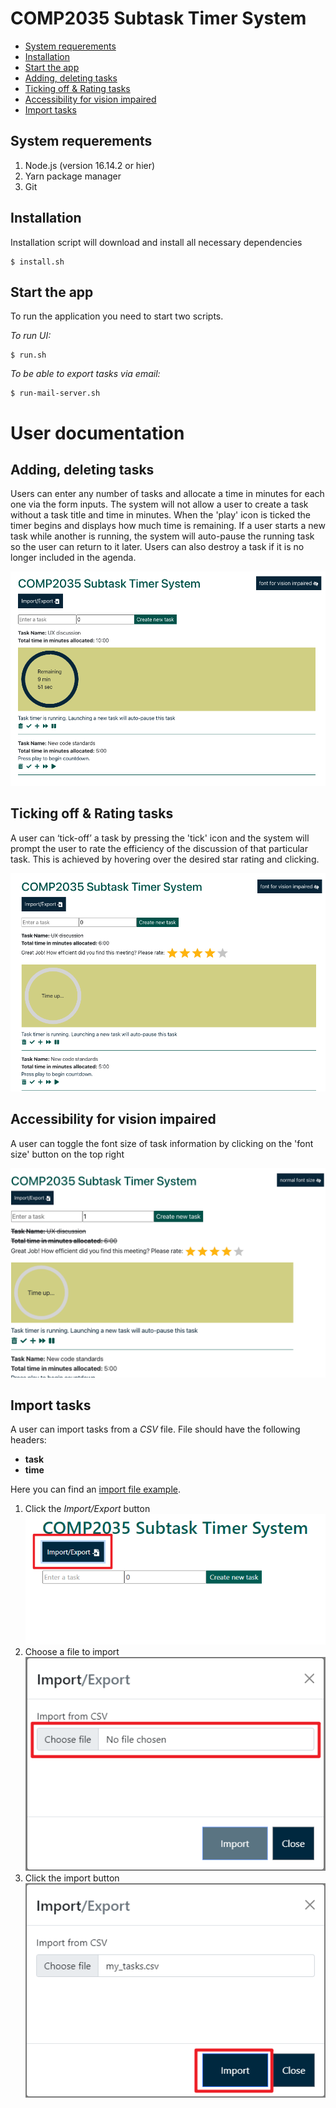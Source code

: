 # COMP2035 Subtask Timer System

- [System requerements](#system-requerements)
- [Installation](#installation)
- [Start the app](#start-the-app)
- [Adding, deleting tasks](#adding-deleting-tasks)
- [Ticking off & Rating tasks](#ticking-off-and-rating-tasks)
- [Accessibility for vision impaired](#accessibility-for-vision-impaired)
- [Import tasks](#import-tasks)


## System requerements

1. Node.js (version 16.14.2 or hier)
2. Yarn package manager
3. Git

## Installation

Installation script will download and install all necessary dependencies

    $ install.sh

## Start the app

To run the application you need to start two scripts.

_To run UI:_

    $ run.sh

_To be able to export tasks via email:_

    $ run-mail-server.sh

# User documentation

## Adding, deleting tasks

Users can enter any number of tasks and allocate a time in minutes for each one via the form inputs. The system will not allow a user to create a task without a task title and time in minutes. When the 'play' icon is ticked the timer begins and displays how much time is remaining. If a user starts a new task while another is running, the system will auto-pause the running task so the user can return to it later.  Users can also destroy a task if it is no longer included in the agenda.

![Adding Tasks](img/tasks.png)

## Ticking off & Rating tasks

A user can ‘tick-off’ a task by pressing the 'tick' icon and the system will prompt the user to rate the efficiency of the discussion of that particular task. This is achieved by hovering over the desired star rating and clicking.

![Rating tasks](img/rating.png)

## Accessibility for vision impaired

A user can toggle the font size of task information by clicking on the 'font size' button on the top right

![Large font](img/large-font.png)

## Import tasks

A user can import tasks from a _CSV_ file.
File should have the following headers:

- **task**
- **time**

Here you can find an [import file example](file-examples/import_example.csv).

1. Click the _Import/Export_ button
![Import/Export button](img/import-export-button.png)
2. Choose a file to import
![Choose file](img/import-tab-choose-file.png)
3. Click the import button
![Import button](img/import-tab-import-button.png)
